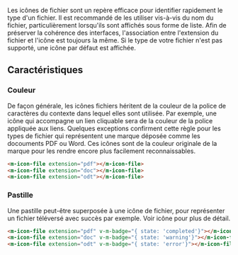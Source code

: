 Les icônes de fichier sont un repère efficace pour identifier rapidement le type d'un fichier. Il est recommandé de les utiliser vis-à-vis du nom du fichier, particulièrement lorsqu'ils sont affichés sous forme de liste. Afin de préserver la cohérence des interfaces, l'association entre l'extension du fichier et l'icône est toujours la même. Si le type de votre fichier n'est pas supporté, une icône par défaut est affichée.

## Caractéristiques

### Couleur
De façon générale, les icônes fichiers héritent de la couleur de la police de caractères du contexte dans lequel elles sont utilisée. Par exemple, une icône qui accompagne un lien cliquable sera de la couleur de la police appliquée aux liens. Quelques exceptions confirment cette règle pour les types de fichier qui représentent une marque déposée comme les docouments PDF ou Word. Ces icônes sont de la couleur originale de la marque pour les rendre encore plus facilement reconnaissables.
<!-- Exemple d'icône de fichier Word et PDF et d'autre dans la couleur d'origine. -->

<modul-demo>

```html
<m-icon-file extension="pdf"></m-icon-file>
<m-icon-file extension="doc"></m-icon-file>
<m-icon-file extension="odt"></m-icon-file>
```

</modul-demo>

### Pastille
Une pastille peut-être superposée à une icône de fichier, pour représenter un fichier téléversé avec succès par exemple. Voir <modul-go url="icone">icône</modul-go> pour plus de détail.
<!-- Exemple d'icône de fichier avec pastille comme dans le téléverseur succès et error -->

<modul-demo>

```html
<m-icon-file extension="pdf" v-m-badge="{ state: 'completed'}"></m-icon-file>
<m-icon-file extension="doc" v-m-badge="{ state: 'warning'}"></m-icon-file>
<m-icon-file extension="odt" v-m-badge="{ state: 'error'}"></m-icon-file>
```

</modul-demo>

